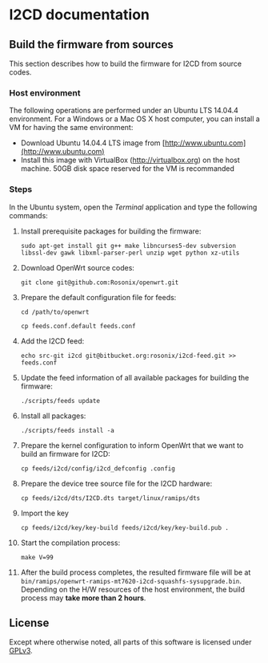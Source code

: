 # I2CD documentation


## Build the firmware from sources

This section describes how to build the firmware for I2CD from source codes.


### Host environment

The following operations are performed under an Ubuntu LTS 14.04.4 environment. For a Windows or a Mac OS X host computer, you can install a VM for having the same environment:
* Download Ubuntu 14.04.4 LTS image from [http://www.ubuntu.com](http://www.ubuntu.com)
* Install this image with VirtualBox (http://virtualbox.org) on the host machine. 50GB disk space reserved for the VM is recommanded


### Steps

In the Ubuntu system, open the *Terminal* application and type the following commands:

1. Install prerequisite packages for building the firmware:

    ```
    sudo apt-get install git g++ make libncurses5-dev subversion libssl-dev gawk libxml-parser-perl unzip wget python xz-utils
    ```

2. Download OpenWrt source codes:

    ```
    git clone git@github.com:Rosonix/openwrt.git
    ```

3. Prepare the default configuration file for feeds:

    ```
    cd /path/to/openwrt
    ```

    ```
    cp feeds.conf.default feeds.conf
    ```

4. Add the I2CD feed:

    ```
    echo src-git i2cd git@bitbucket.org:rosonix/i2cd-feed.git >> feeds.conf
    ```

5. Update the feed information of all available packages for building the firmware:

    ```
    ./scripts/feeds update
    ```

6. Install all packages:

    ```
    ./scripts/feeds install -a
    ```

7. Prepare the kernel configuration to inform OpenWrt that we want to build an firmware for I2CD:

    ```
    cp feeds/i2cd/config/i2cd_defconfig .config
    ```

8. Prepare the device tree source file for the I2CD hardware:

    ```
    cp feeds/i2cd/dts/I2CD.dts target/linux/ramips/dts
    ```

9. Import the key

    ```
    cp feeds/i2cd/key/key-build feeds/i2cd/key/key-build.pub .
    ```

10. Start the compilation process:

    ```
    make V=99
    ```

11. After the build process completes, the resulted firmware file will be at `bin/ramips/openwrt-ramips-mt7620-i2cd-squashfs-sysupgrade.bin`. Depending on the H/W resources of the host environment, the build process may **take more than 2 hours**.


## License

Except where otherwise noted, all parts of this software is licensed under [GPLv3](https://www.gnu.org/licenses/gpl-3.0.en.html).
